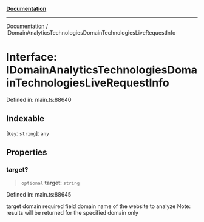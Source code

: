 [**Documentation**](../README.md)

***

[Documentation](../README.md) / IDomainAnalyticsTechnologiesDomainTechnologiesLiveRequestInfo

# Interface: IDomainAnalyticsTechnologiesDomainTechnologiesLiveRequestInfo

Defined in: main.ts:88640

## Indexable

\[`key`: `string`\]: `any`

## Properties

### target?

> `optional` **target**: `string`

Defined in: main.ts:88645

target domain
required field
domain name of the website to analyze
Note: results will be returned for the specified domain only
